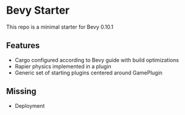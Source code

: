 # Bevy Starter

This repo is a minimal starter for Bevy 0.10.1

## Features

- Cargo configured according to Bevy guide with build optimizations
- Rapier physics implemented in a plugin
- Generic set of starting plugins centered around GamePlugin

## Missing

- Deployment
